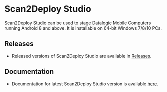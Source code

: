 # Scan2Deploy Studio

Scan2Deploy Studio can be used to stage Datalogic Mobile Computers running Android 8 and above. It is installable on 64-bit Windows 7/8/10 PCs. 

## Releases

* Released versions of Scan2Deploy Studio are available in [Releases](https://github.com/datalogic/scan2deploy-studio/releases).
## Documentation

* Documentation for latest Scan2Deploy Studio version is available [here](https://datalogic.github.io/scan2deploy/studio/).

